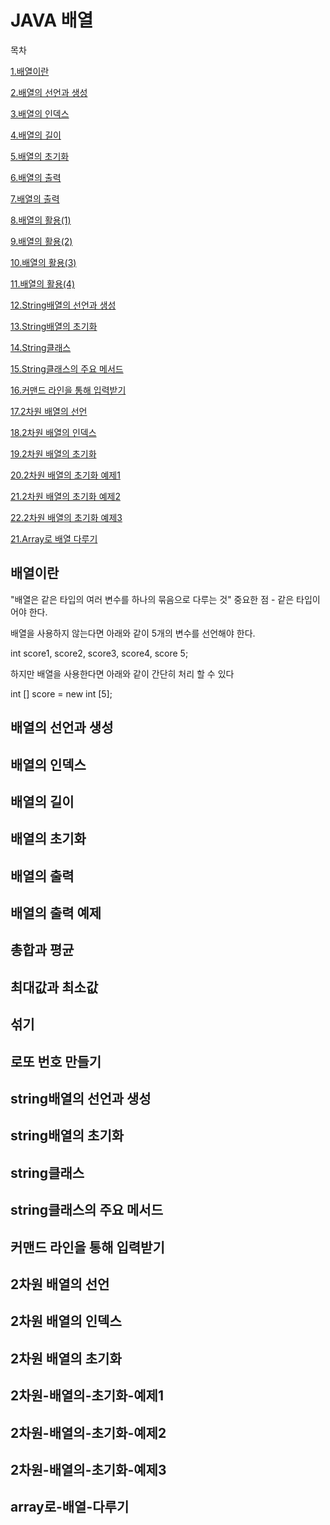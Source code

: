 # JAVA 배열

목차


[1.배열이란](#배열이란)


[2.배열의 선언과 생성](#배열의-선언과-생성)


[3.배열의 인덱스](#배열의-인덱스)


[4.배열의 길이](#배열의-길이)


[5.배열의 초기화](#배열의-초기화)


[6.배열의 출력](#배열의-출력)


[7.배열의 출력](#배열의-출력-예제)


[8.배열의 활용(1)](#총합과-평균)


[9.배열의 활용(2)](#최대값과-최소값)


[10.배열의 활용(3)](#섞기)


[11.배열의 활용(4)](#로또-번호-만들기)


[12.String배열의 선언과 생성](#string배열의-선언과-생성)


[13.String배열의 초기화](#string배열의-초기화)


[14.String클래스](#string클래스)


[15.String클래스의 주요 메서드](#string클래스의-주요-메서드)


[16.커맨드 라인을 통해 입력받기](#커맨드-라인을-통해-입력받기)


[17.2차원 배열의 선언](#2차원-배열의-선언)


[18.2차원 배열의 인덱스](#2차원-배열의-인덱스)


[19.2차원 배열의 초기화](#2차원-배열의-초기화)


[20.2차원 배열의 초기화 예제1](#2차원-배열의-초기화-예제1)


[21.2차원 배열의 초기화 예제2](#2차원-배열의-초기화-예제2)


[22.2차원 배열의 초기화 예제3](#2차원-배열의-초기화-예제3)


[21.Array로 배열 다루기](#array로-배열-다루기)


## 배열이란
"배열은 같은 타입의 여러 변수를 하나의 묶음으로 다루는 것"
중요한 점 - 같은 타입이어야 한다. 

배열을 사용하지 않는다면 아래와 같이 5개의 변수를 선언해야 한다.


int score1, score2, score3, score4, score 5;

하지만 배열을 사용한다면 아래와 같이 간단히 처리 할 수 있다


int [] score = new int [5];

## 배열의 선언과 생성
## 배열의 인덱스
## 배열의 길이
## 배열의 초기화
## 배열의 출력
## 배열의 출력 예제
## 총합과 평균
## 최대값과 최소값
## 섞기
## 로또 번호 만들기
## string배열의 선언과 생성
## string배열의 초기화
## string클래스
## string클래스의 주요 메서드
## 커맨드 라인을 통해 입력받기
## 2차원 배열의 선언
## 2차원 배열의 인덱스
## 2차원 배열의 초기화
## 2차원-배열의-초기화-예제1
## 2차원-배열의-초기화-예제2
## 2차원-배열의-초기화-예제3
## array로-배열-다루기



